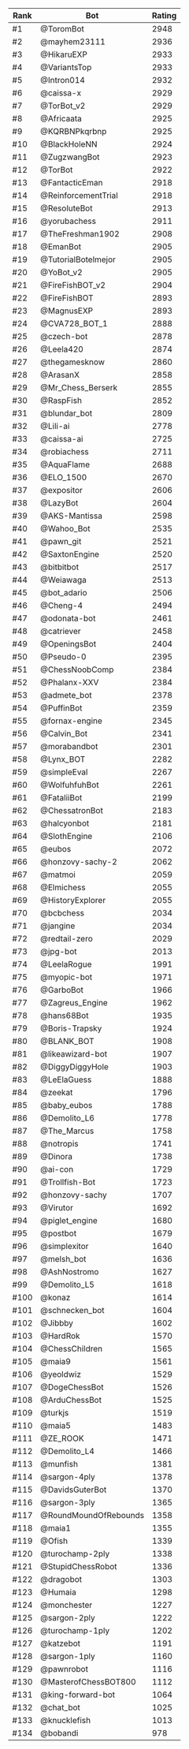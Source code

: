 Rank|Bot|Rating
---|---|---
#1|@ToromBot|2948
#2|@mayhem23111|2936
#3|@HikaruEXP|2933
#4|@VariantsTop|2933
#5|@Intron014|2932
#6|@caissa-x|2929
#7|@TorBot_v2|2929
#8|@Africaata|2925
#9|@KQRBNPkqrbnp|2925
#10|@BlackHoleNN|2924
#11|@ZugzwangBot|2923
#12|@TorBot|2922
#13|@FantacticEman|2918
#14|@ReinforcementTrial|2918
#15|@ResoluteBot|2913
#16|@yorubachess|2911
#17|@TheFreshman1902|2908
#18|@EmanBot|2905
#19|@TutorialBotelmejor|2905
#20|@YoBot_v2|2905
#21|@FireFishBOT_v2|2904
#22|@FireFishBOT|2893
#23|@MagnusEXP|2893
#24|@CVA728_BOT_1|2888
#25|@czech-bot|2878
#26|@Leela420|2874
#27|@thegamesknow|2860
#28|@ArasanX|2858
#29|@Mr_Chess_Berserk|2855
#30|@RaspFish|2852
#31|@blundar_bot|2809
#32|@Lili-ai|2778
#33|@caissa-ai|2725
#34|@robiachess|2711
#35|@AquaFlame|2688
#36|@ELO_1500|2670
#37|@expositor|2606
#38|@LazyBot|2604
#39|@AKS-Mantissa|2598
#40|@Wahoo_Bot|2535
#41|@pawn_git|2521
#42|@SaxtonEngine|2520
#43|@bitbitbot|2517
#44|@Weiawaga|2513
#45|@bot_adario|2506
#46|@Cheng-4|2494
#47|@odonata-bot|2461
#48|@catriever|2458
#49|@OpeningsBot|2404
#50|@Pseudo-0|2395
#51|@ChessNoobComp|2384
#52|@Phalanx-XXV|2384
#53|@admete_bot|2378
#54|@PuffinBot|2359
#55|@fornax-engine|2345
#56|@Calvin_Bot|2341
#57|@morabandbot|2301
#58|@Lynx_BOT|2282
#59|@simpleEval|2267
#60|@WolfuhfuhBot|2261
#61|@FataliiBot|2199
#62|@ChessatronBot|2183
#63|@halcyonbot|2181
#64|@SlothEngine|2106
#65|@eubos|2072
#66|@honzovy-sachy-2|2062
#67|@matmoi|2059
#68|@Elmichess|2055
#69|@HistoryExplorer|2055
#70|@bcbchess|2034
#71|@jangine|2034
#72|@redtail-zero|2029
#73|@jpg-bot|2013
#74|@LeelaRogue|1991
#75|@myopic-bot|1971
#76|@GarboBot|1966
#77|@Zagreus_Engine|1962
#78|@hans68Bot|1935
#79|@Boris-Trapsky|1924
#80|@BLANK_BOT|1908
#81|@likeawizard-bot|1907
#82|@DiggyDiggyHole|1903
#83|@LeElaGuess|1888
#84|@zeekat|1796
#85|@baby_eubos|1788
#86|@Demolito_L6|1778
#87|@The_Marcus|1758
#88|@notropis|1741
#89|@Dinora|1738
#90|@ai-con|1729
#91|@Trollfish-Bot|1723
#92|@honzovy-sachy|1707
#93|@Virutor|1692
#94|@piglet_engine|1680
#95|@postbot|1679
#96|@simplexitor|1640
#97|@melsh_bot|1636
#98|@AshNostromo|1627
#99|@Demolito_L5|1618
#100|@konaz|1614
#101|@schnecken_bot|1604
#102|@Jibbby|1602
#103|@HardRok|1570
#104|@ChessChildren|1565
#105|@maia9|1561
#106|@yeoldwiz|1529
#107|@DogeChessBot|1526
#108|@ArduChessBot|1525
#109|@turkjs|1519
#110|@maia5|1483
#111|@ZE_ROOK|1471
#112|@Demolito_L4|1466
#113|@munfish|1381
#114|@sargon-4ply|1378
#115|@DavidsGuterBot|1370
#116|@sargon-3ply|1365
#117|@RoundMoundOfRebounds|1358
#118|@maia1|1355
#119|@Ofish|1339
#120|@turochamp-2ply|1338
#121|@StupidChessRobot|1336
#122|@dragobot|1303
#123|@Humaia|1298
#124|@monchester|1227
#125|@sargon-2ply|1222
#126|@turochamp-1ply|1202
#127|@katzebot|1191
#128|@sargon-1ply|1160
#129|@pawnrobot|1116
#130|@MasterofChessBOT800|1112
#131|@king-forward-bot|1064
#132|@chat_bot|1025
#133|@knucklefish|1013
#134|@bobandi|978
